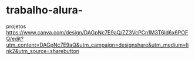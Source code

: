 # trabalho-alura-
projetos
https://www.canva.com/design/DAGpNc7E9aQ/ZZ3VcPCn1M3T6ld6x6POFQ/edit?utm_content=DAGpNc7E9aQ&utm_campaign=designshare&utm_medium=link2&utm_source=sharebutton
